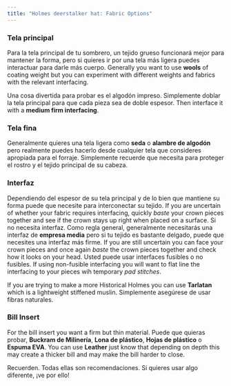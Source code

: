 ```yaml
---
title: "Holmes deerstalker hat: Fabric Options"
---
```


### Tela principal

Para la tela principal de tu sombrero, un tejido grueso funcionará mejor para mantener la forma, pero si quieres ir por una tela más ligera puedes interactuar para darle más cuerpo. Generally you want to use **wools** of coating weight but you can experiment with different weights and fabrics with the relevant interfacing.

<Note>

Una cosa divertida para probar es el algodón impreso. Simplemente doblar la tela principal para que cada pieza sea de doble espesor. Then interface it with a **medium firm interfacing**.

</Note>

### Tela fina

Generalmente quieres una tela ligera como **seda** o **alambre de algodón** pero realmente puedes hacerlo desde cualquier tela que consideres apropiada para el forraje. Simplemente recuerde que necesita para proteger el rostro y el tejido principal de su cabeza.

### Interfaz

Dependiendo del espesor de su tela principal y de lo bien que mantiene su forma puede que necesite para interconectar su tejido. If you are uncertain of whether your fabric requires interfacing, quickly _baste_ your crown pieces together and see if the crown stays up right when placed on a surface. Si no necesita interfaz. Como regla general, generalmente necesitarás una interfaz de **empresa media** pero si tu tejido es bastante delgado, puede que necesites una interfaz más firme. If you are still uncertain you can face your crown pieces and once again _baste_ the crown pieces together and check how it looks on your head. Usted puede usar interfaces fusibles o no fusibles. If using non-fusible interfacing you will want to flat line the interfacing to your pieces wih temporary _pad stitches_.

<Note>

If you are trying to make a more Historical Holmes you can use **Tarlatan** which is a lightweight stiffened muslin. Simplemente asegúrese de usar fibras naturales.

</Note>

### Bill Insert

For the bill insert you want a firm but thin material. Puede que quieras probar, **Buckram de Milinería**, **Lona de plástico**, **Hojas de plástico** o **Espuma EVA**. You can use **Leather** just know that depending on depth this may create a thicker bill and may make the bill harder to close.

<Note>

Recuerden. Todas ellas son recomendaciones. Si quieres usar algo diferente, ¡ve por ello!

</Note>
